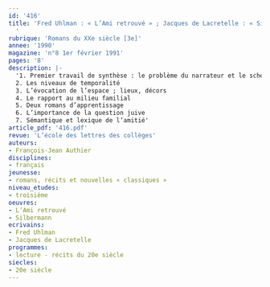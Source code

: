 ```yaml
---
id: '416'
title: 'Fred Uhlman : « L’Ami retrouvé » ; Jacques de Lacretelle : « Silbermann »
  '
rubrique: 'Romans du XXe siècle [3e]'
annee: '1990'
magazine: 'n°8 1er février 1991'
pages: '8'
description: |-
  '1. Premier travail de synthèse : le problème du narrateur et le schéma structurel des deux romans
  2. Les niveaux de temporalité
  3. L’évocation de l’espace ; lieux, décors
  4. Le rapport au milieu familial
  5. Deux romans d’apprentissage
  6. L’importance de la question juive
  7. Sémantique et lexique de l’amitié'
article_pdf: '416.pdf'
revue: 'L’école des lettres des collèges'
auteurs:
- François-Jean Authier
disciplines:
- français
jeunesse:
- romans, récits et nouvelles « classiques »
niveau_etudes:
- troisième
oeuvres:
- L’Ami retrouvé
- Silbermann
ecrivains:
- Fred Uhlman
- Jacques de Lacretelle
programmes:
- lecture - récits du 20e siècle
siecles:
- 20e siècle
---
```

